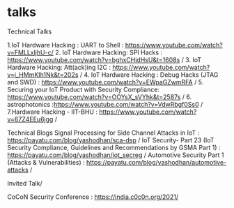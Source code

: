 # talks


Technical Talks

1.IoT Hardware Hacking : UART to Shell  :  https://www.youtube.com/watch?v=FMLLxljhU-c/
2. IoT Hardware Hacking: SPI Hacks : https://www.youtube.com/watch?v=bghxCHidHsU&t=1608s /
3. IoT Hardware Hacking: Att(ack)ing I2C : https://www.youtube.com/watch?v=i_HMmKIh1Nk&t=202s /
4. IoT Hardware Hacking : Debug Hacks (JTAG and SWD) : https://www.youtube.com/watch?v=EWpaGZwmRFA /
5. Securing your IoT Product with Security Compliance: https://www.youtube.com/watch?v=OOYsX_sVYhk&t=2587s /
6. astrophotonics :https://www.youtube.com/watch?v=VdwRbgf0Ss0 /
7.Hardware Hacking - IIT-BHU : https://www.youtube.com/watch?v=67Z4EEu6jgg /


Technical Blogs
Signal Processing for Side Channel Attacks in IoT  :  https://payatu.com/blog/yashodhan/sca-dsp /
IoT Security- Part 23 (IoT Security Compliance, Guidelines and Recommendations by GSMA Part 1) : https://payatu.com/blog/yashodhan/iot_secreg /
Automotive Security Part 1 (Attacks & Vulnerabilities) : https://payatu.com/blog/yashodhan/automotive-attacks /

Invited Talk/

CoCoN Security Conference : https://india.c0c0n.org/2021/
